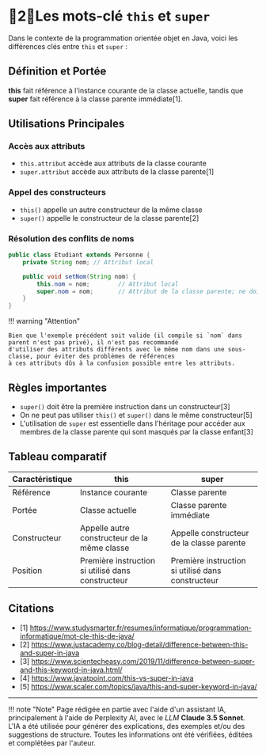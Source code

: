 # 🔸2🔸Les mots-clé `this` et `super`

Dans le contexte de la programmation orientée objet en Java, voici les différences clés entre `this` et `super` :

## Définition et Portée

**this** fait référence à l'instance courante de la classe actuelle, tandis que **super** fait référence à la classe
parente immédiate[1].

## Utilisations Principales

### Accès aux attributs

- `this.attribut` accède aux attributs de la classe courante
- `super.attribut` accède aux attributs de la classe parente[1]

### Appel des constructeurs

- `this()` appelle un autre constructeur de la même classe
- `super()` appelle le constructeur de la classe parente[2]

### Résolution des conflits de noms

```java
public class Etudiant extends Personne {
    private String nom; // Attribut local

    public void setNom(String nom) {
        this.nom = nom;        // Attribut local
        super.nom = nom;       // Attribut de la classe parente; ne doit pas être privé pour avoir accès
    }
}
```

!!! warning "Attention"

    Bien que l'exemple précédent soit valide (il compile si `nom` dans parent n'est pas privé), il n'est pas recommandé
    d'utiliser des attributs différents avec le même nom dans une sous-classe, pour éviter des problèmes de références 
    à ces attributs dûs à la confusion possible entre les attributs. 

## Règles importantes

- `super()` doit être la première instruction dans un constructeur[3]
- On ne peut pas utiliser `this()` et `super()` dans le même constructeur[5]
- L'utilisation de `super` est essentielle dans l'héritage pour accéder aux membres de la classe parente qui sont
  masqués par la classe enfant[3]

## Tableau comparatif

| Caractéristique | this                                              | super                                             |
|-----------------|---------------------------------------------------|---------------------------------------------------|
| Référence       | Instance courante                                 | Classe parente                                    |
| Portée          | Classe actuelle                                   | Classe parente immédiate                          |
| Constructeur    | Appelle autre constructeur de la même classe      | Appelle constructeur de la classe parente         |
| Position        | Première instruction si utilisé dans constructeur | Première instruction si utilisé dans constructeur |

## Citations

- [1] https://www.studysmarter.fr/resumes/informatique/programmation-informatique/mot-cle-this-de-java/
- [2] https://www.justacademy.co/blog-detail/difference-between-this-and-super-in-java
- [3] https://www.scientecheasy.com/2019/11/difference-between-super-and-this-keyword-in-java.html/
- [4] https://www.javatpoint.com/this-vs-super-in-java
- [5] https://www.scaler.com/topics/java/this-and-super-keyword-in-java/




-------

!!! note "Note"
    Page rédigée en partie avec l'aide d'un assistant IA, principalement à l'aide de Perplexity AI, avec le *LLM* 
    **Claude 3.5 Sonnet**. L'IA a été utilisée pour générer des explications, des exemples et/ou des suggestions de 
    structure. Toutes les informations ont été vérifiées, éditées et complétées par l'auteur.
